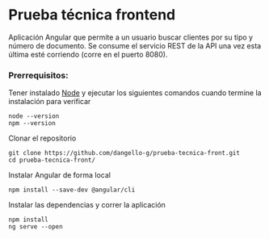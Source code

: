 # Prueba técnica frontend

Aplicación Angular que permite a un usuario buscar clientes por su tipo y número de documento. Se consume el servicio REST de la API una vez esta última esté corriendo (corre en el puerto 8080).

### Prerrequisitos:

Tener instalado [Node](https://nodejs.org/en/) y ejecutar los siguientes comandos cuando termine la instalación para verificar

```shell
node --version
npm --version
```

Clonar el repositorio

```shell
git clone https://github.com/dangello-g/prueba-tecnica-front.git
cd prueba-tecnica-front/
```

Instalar Angular de forma local

```shell
npm install --save-dev @angular/cli
```

Instalar las dependencias y correr la aplicación

```shell
npm install
ng serve --open
```
